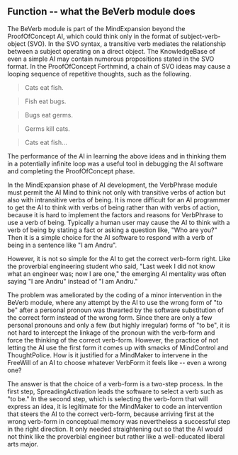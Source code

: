 ## Function -- what the BeVerb module does ##

The BeVerb module is part of the MindExpansion beyond the
ProofOfConcept AI, which could think only in the format
of subject-verb-object (SVO). In the SVO syntax, a transitive
verb mediates the relationship between a subject operating on
a direct object. The KnowledgeBase of even a simple AI may
contain numerous propositions stated in the SVO format.
In the ProofOfConcept Forthmind, a chain of SVO ideas may
cause a looping sequence of repetitive thoughts, such as
the following.

> Cats eat fish.

> Fish eat bugs.

> Bugs eat germs.

> Germs kill cats.

> Cats eat fish...

The performance of the AI in learning the above ideas and in
thinking them in a potentially infinite loop was a useful tool
in debugging the AI software and completing the ProofOfConcept
phase.

In the MindExpansion phase of AI development, the VerbPhrase
module must permit the AI Mind to think not only with
transitive verbs of action but also with intransitive verbs
of being. It is more difficult for an AI programmer to get
the AI to think with verbs of being rather than with verbs
of action, because it is hard to implement the factors and
reasons for VerbPhrase to use a verb of being. Typically
a human user may cause the AI to think with a verb of being
by stating a fact or asking a question like, "Who are you?"
Then it is a simple choice for the AI software to respond
with a verb of being in a sentence like "I am Andru".

However, it is not so simple for the AI to get the correct
verb-form right. Like the proverbial engineering student
who said, "Last week I did not know what an engineer was;
now I are one," the emerging AI mentality was often saying
"I are Andru" instead of "I am Andru."

The problem was ameliorated by the coding of a minor
intervention in the BeVerb module, where any attempt by the
AI to use the wrong form of "to be" after a personal
pronoun was thwarted by the software substitution of the
correct form instead of the wrong form. Since there are
only a few personal pronouns and only a few (but highly
irregular) forms of "to be", it is not hard to intercept
the linkage of the pronoun with the verb-form and force
the thinking of the correct verb-form. However, the
practice of not letting the AI use the first form it
comes up with smacks of MindControl and ThoughtPolice.
How is it justified for a MindMaker to intervene in
the FreeWill of an AI to choose whatever VerbForm it
feels like -- even a wrong one?

The answer is that the choice of a verb-form is a two-step
process. In the first step, SpreadingActivation leads the
software to select a verb such as "to be." In the second step,
which is selecting the verb-form that will express an idea,
it is legitimate for the MindMaker to code an intervention
that steers the AI to the correct verb-form, because
arriving first at the wrong verb-form in conceptual
memory was nevertheless a successful step in the right direction.
It only needed straightening out so that the AI would not
think like the proverbial engineer but rather like a
well-educated liberal arts major.